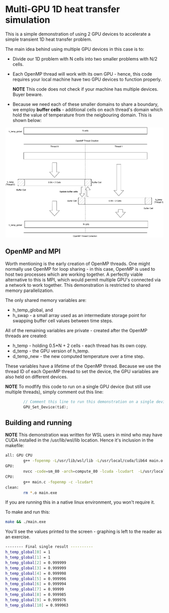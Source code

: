 # Multi-GPU 1D heat transfer simulation

This is a simple demonstration of using 2 GPU devices to accelerate a simple transient 1D heat transfer problem.

The main idea behind using multiple GPU devices in this case is to:

* Divide our 1D problem with N cells into two smaller problems with N/2 cells.

* Each OpenMP thread will work with its own GPU - hence, this code requires your local machine have two GPU devices to function properly.

    **NOTE** This code does not check if your machine has multiple devices. Buyer beware.

* Because we need each of these smaller domains to share a boundary, we employ **buffer cells** - additional cells on each thread's domain which hold the value of temperature from the neigbouring domain. This is shown below:

![image](./1DHeatTransfer_2GPU.drawio.png)

## OpenMP and MPI

Worth mentioning is the early creation of OpenMP threads. One might normally use OpenMP for loop sharing - in this case, OpenMP is used to host two processes which are working together. A perfectly viable alternative to this is MPI, which would permit multiple GPU's connected via a network to work together. This demonstration is restricted to shared memory parallelization.

The only shared memory variables are:
* h_temp_global, and
* h_swap - a small array used as an intermediate storage point for swapping buffer cell values between time steps.

All of the remaining variables are private - created after the OpenMP threads are created:
* h_temp - holding 0.5*N + 2 cells - each thread has its own copy.
* d_temp - the GPU version of h_temp.
* d_temp_new - the new computed temperature over a time step.

These variables have a lifetime of the OpenMP thread. Because we use the thread ID of each OpenMP thread to set the device, the GPU variables are also held on different devices.

**NOTE** To modfify this code to run on a single GPU device (but still use multiple threads), simply comment out this line:

```C
        // Comment this line to run this demonstration on a single device
        GPU_Set_Device(tid);
```

## Building and running

**NOTE** This demonstration was written for WSL users in mind who may have CUDA installed in the /usr/lib/wsl/lib location. Hence it's inclusion in the makefile:

```bash
all: GPU CPU
        g++ -fopenmp -L/usr/lib/wsl/lib -L/usr/local/cuda/lib64 main.o gpu.o -lcuda -lcudart -o main.exe
GPU:
        nvcc -code=sm_80 -arch=compute_80 -lcuda -lcudart  -L/usr/local/cuda/lib64 gpu.cu -c
CPU:
        g++ main.c -fopenmp -c -lcudart
clean:
        rm *.o main.exe
```
If you are running this in a native linux environment, you won't require it.

To make and run this:

```bash
make && ./main.exe
```

You'll see the values printed to the screen - graphing is left to the reader as an exercise.

```bash
-------- Final single result ----------
h_temp_global[0] = 1
h_temp_global[1] = 1
h_temp_global[2] = 0.999999
h_temp_global[3] = 0.999999
h_temp_global[4] = 0.999998
h_temp_global[5] = 0.999996
h_temp_global[6] = 0.999994
h_temp_global[7] = 0.99999
h_temp_global[8] = 0.999985
h_temp_global[9] = 0.999976
h_temp_global[10] = 0.999963
```